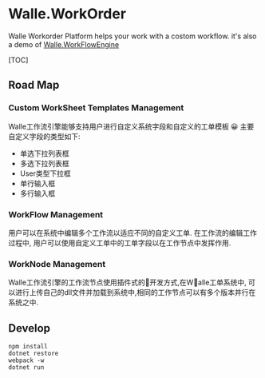 # Walle.WorkOrder

Walle Workorder Platform helps your work with a costom workflow. it's also a demo of [Walle.WorkFlowEngine](https://github.com/WalleStudio/Walle.WorkFlowEngine)

[TOC]

## Road Map

### Custom WorkSheet Templates Management

Walle工作流引擎能够支持用户进行自定义系统字段和自定义的工单模板 😀
主要自定义字段的类型如下:

- 单选下拉列表框
- 多选下拉列表框
- User类型下拉框
- 单行输入框
- 多行输入框


### WorkFlow Management

用户可以在系统中编辑多个工作流以适应不同的自定义工单. 在工作流的编辑工作过程中, 用户可以使用自定义工单中的工单字段以在工作节点中发挥作用.

### WorkNode Management

Walle工作流引擎的工作流节点使用插件式的开发方式,在Walle工单系统中, 可以进行上传自己的dll文件并加载到系统中,相同的工作节点可以有多个版本并行在系统之中.

## Develop

```
npm install
dotnet restore
webpack -w
dotnet run
```